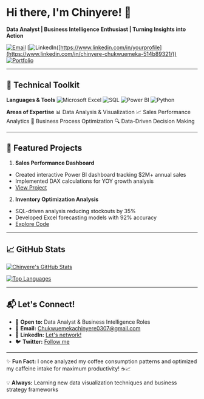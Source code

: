 # Hi there, I'm Chinyere! 👋

**Data Analyst | Business Intelligence Enthusiast | Turning Insights into Action**

[![Email](https://img.shields.io/badge/Email-Contact%20Me-red?style=flat&logo=gmail)](mailto:Chukwuemekachinyere0307@gmail.com)
[![LinkedIn](https://img.shields.io/badge/LinkedIn-Connect-blue?style=flat&logo=linkedin)([https://www.linkedin.com/in/yourprofile](https://www.linkedin.com/in/chinyere-chukwuemeka-514b89321/))
[![Portfolio](https://img.shields.io/badge/Portfolio-Visit%20My%20Work-green?style=flat&logo=github)](https://yourportfolio.com)

---

## 🔧 Technical Toolkit

**Languages & Tools** 
![Microsoft Excel](https://img.shields.io/badge/-Microsoft%20Excel-217346?logo=microsoft-excel&logoColor=white)
![SQL](https://img.shields.io/badge/-SQL-4479A1?logo=mysql&logoColor=white)
![Power BI](https://img.shields.io/badge/-Power_BI-F2C811?logo=powerbi&logoColor=black)
![Python](https://img.shields.io/badge/-Python-3776AB?logo=python&logoColor=white)

**Areas of Expertise** 
📊 Data Analysis & Visualization 
📈 Sales Performance Analytics 
💼 Business Process Optimization 
🔍 Data-Driven Decision Making

---

## 🚀 Featured Projects

1. **Sales Performance Dashboard** 
 - Created interactive Power BI dashboard tracking $2M+ annual sales
 - Implemented DAX calculations for YOY growth analysis
 - [View Project](https://github.com/yourprofile/sales-dashboard)

2. **Inventory Optimization Analysis** 
 - SQL-driven analysis reducing stockouts by 35%
 - Developed Excel forecasting models with 92% accuracy
 - [Explore Code](https://github.com/yourprofile/inventory-analysis)

---

## 📈 GitHub Stats

[![Chinyere's GitHub Stats](https://github-readme-stats.vercel.app/api?username=vchukwuemekachinyere&show_icons=true&theme=radical)](https://github.com/vchukwuemekachinyere)

[![Top Languages](https://github-readme-stats.vercel.app/api/top-langs/?username=vchukwuemekachinyere&layout=compact&theme=vision-friendly-dark)](https://github.com/vchukwuemekachinyere)

---

## 📬 Let's Connect!

- 💼 **Open to:** Data Analyst & Business Intelligence Roles
- 📧 **Email:** [Chukwuemekachinyere0307@gmail.com](mailto:Chukwuemekachinyere0307@gmail.com)
- 💬 **LinkedIn:** [Let's network!](https://www.linkedin.com/in/yourprofile)
- 🐦 **Twitter:** [Follow me](https://twitter.com/yourhandle)

---

✨ **Fun Fact:** I once analyzed my coffee consumption patterns and optimized my caffeine intake for maximum productivity! ☕📈

💡 **Always:** Learning new data visualization techniques and business strategy frameworks
